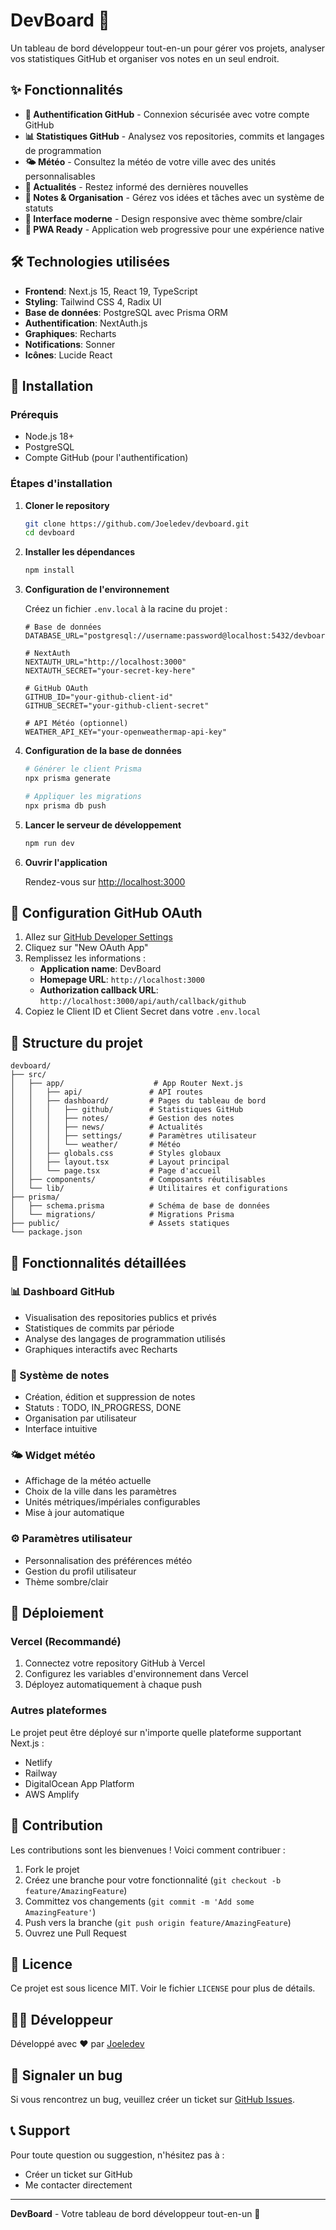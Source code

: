# DevBoard 🚀

Un tableau de bord développeur tout-en-un pour gérer vos projets, analyser vos statistiques GitHub et organiser vos notes en un seul endroit.

## ✨ Fonctionnalités

- **🔐 Authentification GitHub** - Connexion sécurisée avec votre compte GitHub
- **📊 Statistiques GitHub** - Analysez vos repositories, commits et langages de programmation
- **🌤️ Météo** - Consultez la météo de votre ville avec des unités personnalisables
- **📰 Actualités** - Restez informé des dernières nouvelles
- **📝 Notes & Organisation** - Gérez vos idées et tâches avec un système de statuts
- **🎨 Interface moderne** - Design responsive avec thème sombre/clair
- **📱 PWA Ready** - Application web progressive pour une expérience native

## 🛠️ Technologies utilisées

- **Frontend**: Next.js 15, React 19, TypeScript
- **Styling**: Tailwind CSS 4, Radix UI
- **Base de données**: PostgreSQL avec Prisma ORM
- **Authentification**: NextAuth.js
- **Graphiques**: Recharts
- **Notifications**: Sonner
- **Icônes**: Lucide React

## 🚀 Installation

### Prérequis

- Node.js 18+ 
- PostgreSQL
- Compte GitHub (pour l'authentification)

### Étapes d'installation

1. **Cloner le repository**
   ```bash
   git clone https://github.com/Joeledev/devboard.git
   cd devboard
   ```

2. **Installer les dépendances**
   ```bash
   npm install
   ```

3. **Configuration de l'environnement**
   
   Créez un fichier `.env.local` à la racine du projet :
   ```env
   # Base de données
   DATABASE_URL="postgresql://username:password@localhost:5432/devboard"
   
   # NextAuth
   NEXTAUTH_URL="http://localhost:3000"
   NEXTAUTH_SECRET="your-secret-key-here"
   
   # GitHub OAuth
   GITHUB_ID="your-github-client-id"
   GITHUB_SECRET="your-github-client-secret"
   
   # API Météo (optionnel)
   WEATHER_API_KEY="your-openweathermap-api-key"
   ```

4. **Configuration de la base de données**
   ```bash
   # Générer le client Prisma
   npx prisma generate
   
   # Appliquer les migrations
   npx prisma db push
   ```

5. **Lancer le serveur de développement**
   ```bash
   npm run dev
   ```

6. **Ouvrir l'application**
   
   Rendez-vous sur [http://localhost:3000](http://localhost:3000)

## 🔧 Configuration GitHub OAuth

1. Allez sur [GitHub Developer Settings](https://github.com/settings/developers)
2. Cliquez sur "New OAuth App"
3. Remplissez les informations :
   - **Application name**: DevBoard
   - **Homepage URL**: `http://localhost:3000`
   - **Authorization callback URL**: `http://localhost:3000/api/auth/callback/github`
4. Copiez le Client ID et Client Secret dans votre `.env.local`

## 📁 Structure du projet

```
devboard/
├── src/
│   ├── app/                    # App Router Next.js
│   │   ├── api/               # API routes
│   │   ├── dashboard/         # Pages du tableau de bord
│   │   │   ├── github/        # Statistiques GitHub
│   │   │   ├── notes/         # Gestion des notes
│   │   │   ├── news/          # Actualités
│   │   │   ├── settings/      # Paramètres utilisateur
│   │   │   └── weather/       # Météo
│   │   ├── globals.css        # Styles globaux
│   │   ├── layout.tsx         # Layout principal
│   │   └── page.tsx           # Page d'accueil
│   ├── components/            # Composants réutilisables
│   └── lib/                   # Utilitaires et configurations
├── prisma/
│   ├── schema.prisma          # Schéma de base de données
│   └── migrations/            # Migrations Prisma
├── public/                    # Assets statiques
└── package.json
```

## 🎯 Fonctionnalités détaillées

### 📊 Dashboard GitHub
- Visualisation des repositories publics et privés
- Statistiques de commits par période
- Analyse des langages de programmation utilisés
- Graphiques interactifs avec Recharts

### 📝 Système de notes
- Création, édition et suppression de notes
- Statuts : TODO, IN_PROGRESS, DONE
- Organisation par utilisateur
- Interface intuitive

### 🌤️ Widget météo
- Affichage de la météo actuelle
- Choix de la ville dans les paramètres
- Unités métriques/impériales configurables
- Mise à jour automatique

### ⚙️ Paramètres utilisateur
- Personnalisation des préférences météo
- Gestion du profil utilisateur
- Thème sombre/clair

## 🚀 Déploiement

### Vercel (Recommandé)

1. Connectez votre repository GitHub à Vercel
2. Configurez les variables d'environnement dans Vercel
3. Déployez automatiquement à chaque push

### Autres plateformes

Le projet peut être déployé sur n'importe quelle plateforme supportant Next.js :
- Netlify
- Railway
- DigitalOcean App Platform
- AWS Amplify

## 🤝 Contribution

Les contributions sont les bienvenues ! Voici comment contribuer :

1. Fork le projet
2. Créez une branche pour votre fonctionnalité (`git checkout -b feature/AmazingFeature`)
3. Committez vos changements (`git commit -m 'Add some AmazingFeature'`)
4. Push vers la branche (`git push origin feature/AmazingFeature`)
5. Ouvrez une Pull Request

## 📝 Licence

Ce projet est sous licence MIT. Voir le fichier `LICENSE` pour plus de détails.

## 👨‍💻 Développeur

Développé avec ❤️ par [Joeledev](https://github.com/Joeledev)

## 🐛 Signaler un bug

Si vous rencontrez un bug, veuillez créer un ticket sur [GitHub Issues](https://github.com/Joeledev/devboard/issues).

## 📞 Support

Pour toute question ou suggestion, n'hésitez pas à :
- Créer un ticket sur GitHub
- Me contacter directement

---

**DevBoard** - Votre tableau de bord développeur tout-en-un 🚀
